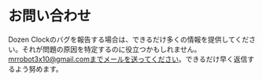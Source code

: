 # お問い合わせ
Dozen Clockのバグを報告する場合は、できるだけ多くの情報を提供してください。それが問題の原因を特定するのに役立つかもしれません。mrrobot3x10@gmail.comまでメールを送ってください。できるだけ早く返信するよう努めます。
